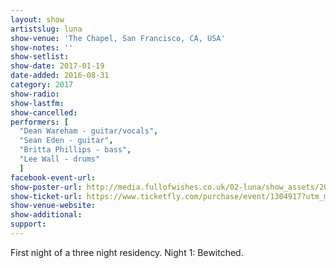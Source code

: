 ```yaml
---
layout: show
artistslug: luna
show-venue: 'The Chapel, San Francisco, CA, USA'
show-notes: ''
show-setlist: 
show-date: 2017-01-19
date-added: 2016-08-31
category: 2017
show-radio: 
show-lastfm: 
show-cancelled: 
performers: [
  "Dean Wareham - guitar/vocals",
  "Sean Eden - guitar",
  "Britta Phillips - bass",
  "Lee Wall - drums"
  ]
facebook-event-url: 
show-poster-url: http://media.fullofwishes.co.uk/02-luna/show_assets/2017-01/2017-01-luna-chapel-sf-poster.jpg
show-ticket-url: https://www.ticketfly.com/purchase/event/1304917?utm_medium=bks
show-venue-website: 
show-additional: 
support:
---
```

First night of a three night residency. Night 1: Bewitched.